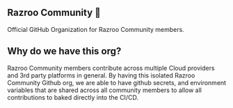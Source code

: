 ## Razroo Community 👋

Official GitHub Organization for Razroo Community members.

## Why do we have this org?

Razroo Community members contribute across multiple Cloud providers and 3rd party platforms in general. By having this isolated Razroo Community Github org, we are able to have github secrets, and environment variables that are shared across all community members to allow all contributions to baked directly into the CI/CD. 

